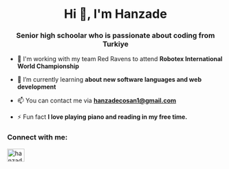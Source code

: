 

<h1 align="center">Hi 👋, I'm Hanzade</h1>
<h3 align="center">Senior high schoolar who is passionate about coding from Turkiye</h3>


- 🔭 I'm working with my team Red Ravens to attend **Robotex International World Championship**

- 🌱 I’m currently learning **about new software languages and web development**

- 📫 You can contact me via **hanzadecosan1@gmail.com**

- ⚡ Fun fact **I love playing piano and reading in my free time.**

<h3 align="left">Connect with me:</h3>
<p align="left">
<a href="https://linkedin.com/in/hanzade-coşan22" target="blank"><img align="center" src="https://raw.githubusercontent.com/rahuldkjain/github-profile-readme-generator/master/src/images/icons/Social/linked-in-alt.svg" alt="hanzade-coşan22" height="30" width="40" /></a>
</p>

